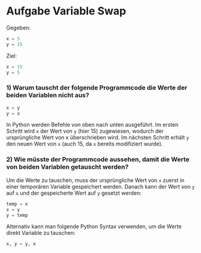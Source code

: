 # Aufgabe Variable Swap
Gegeben:
```python
x = 5
y = 15
```
Ziel:
```python
x = 15
y = 5
```
### 1) Warum tauscht der folgende Programmcode die Werte der beiden Variablen nicht aus?
```python
x = y
y = x
```
In Python werden Befehle von oben nach unten ausgeführt.
Im ersten Schritt wird ``x`` der Wert von ``y`` (hier 15) zugewiesen, wodurch der ursprüngliche Wert von x überschrieben wird. 
Im nächsten Schritt erhält ``y`` den neuen Wert von ``x`` (auch 15, da ``x`` bereits modifiziert wurde).

### 2) Wie müsste der Programmcode aussehen, damit die Werte von beiden Variablen getauscht werden?
Um die Werte zu tauschen, muss der ursprüngliche Wert von ``x`` zuerst in einer temporären Variable gespeichert werden.
Danach kann der Wert von ``y`` auf ``x`` und der gespeicherte Wert auf ``y`` gesetzt werden:
```python
temp = x
x = y
y = temp
```
Alternativ kann man folgende Python Syntax verwenden, um die Werte direkt Variable zu tauschen:
```python
x, y = y, x
```